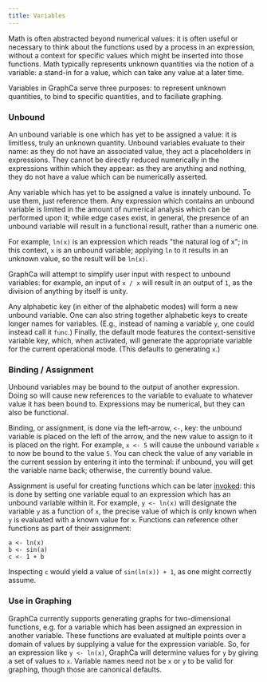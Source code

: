 ```yaml
---
title: Variables
---
```


Math is often abstracted beyond numerical values: it is often useful or necessary to think about the functions used by a process in an expression, without a context for specific values which might be inserted into those functions. Math typically represents unknown quantities via the notion of a variable: a stand-in for a value, which can take any value at a later time.

Variables in GraphCa serve three purposes: to represent unknown quantities, to bind to specific quantities, and to faciliate graphing.

### Unbound

An unbound variable is one which has yet to be assigned a value: it is limitless, truly an unknown quantity. Unbound variables evaluate to their name: as they do not have an associated value, they act a placeholders in expressions. They cannot be directly reduced numerically in the expressions within which they appear: as they are anything and nothing, they do not have a value which can be numerically asserted.

Any variable which has yet to be assigned a value is innately unbound. To use them, just reference them. Any expression which contains an unbound variable is limited in the amount of numerical analysis which can be performed upon it; while edge cases exist, in general, the presence of an unbound variable will result in a functional result, rather than a numeric one.

For example, `ln(x)` is an expression which reads "the natural log of x"; in this context, `x` is an unbound variable; applying `ln` to it results in an unknown value, so the result will be `ln(x)`.

GraphCa will attempt to simplify user input with respect to unbound variables: for example, an input of `x / x` will result in an output of `1`, as the division of anything by itself is unity.

Any alphabetic key (in either of the alphabetic modes) will form a new unbound variable. One can also string together alphabetic keys to create longer names for variables. (E.g., instead of naming a variable `y`, one could instead call it `func`.) Finally, the default mode features the context-sensitive variable key, which, when activated, will generate the appropriate variable for the current operational mode. (This defaults to generating `x`.)

### Binding / Assignment

Unbound variables may be bound to the output of another expression. Doing so will cause new references to the variable to evaluate to whatever value it has been bound to. Expressions may be numerical, but they can also be functional.

Binding, or assignment, is done via the left-arrow, `<-`, key: the unbound variable is placed on the left of the arrow, and the new value to assign to it is placed on the right. For example, `x <- 5` will cause the unbound variable `x` to now be bound to the value `5`. You can check the value of any variable in the current session by entering it into the terminal: if unbound, you will get the variable name back; otherwise, the currently bound value.

Assignment is useful for creating functions which can be later [invoked](/graphca/functions/invocation.html): this is done by setting one variable equal to an expression which has an unbound variable within it. For example, `y <- ln(x)` will designate the variable `y` as a function of `x`, the precise value of which is only known when `y` is evaluated with a known value for `x`. Functions can reference other functions as part of their assignment:

```
a <- ln(x)
b <- sin(a)
c <- 1 + b
```

Inspecting `c` would yield a value of `sin(ln(x)) + 1`, as one might correctly assume.

### Use in Graphing

GraphCa currently supports generating graphs for two-dimensional functions, e.g. for a variable which has been assigned an expression in another variable. These functions are evaluated at multiple points over a domain of values by supplying a value for the expression variable. So, for an expression like `y <- ln(x)`, GraphCa will determine values for `y` by giving a set of values to `x`. Variable names need not be `x` or `y` to be valid for graphing, though those are canonical defaults.
